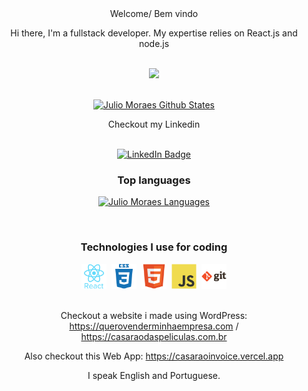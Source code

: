 <div align="center">
  Welcome/ Bem vindo
  
<br>
  
Hi there, I'm a fullstack developer. My expertise relies on React.js and node.js

<br>

<div id="header" align="center">
  <img src="https://media.giphy.com/media/M9gbBd9nbDrOTu1Mqx/giphy.gif" width="100"/>
</div>

<br>

[![Julio Moraes Github States](https://github-readme-stats.vercel.app/api?username=ThiagoMarvinSoares&show_icons=true&theme=dracula)](https://github.com/ThiagoMarvinSoares/github-readme-stats)

<div align="center">
  <p>
    Checkout my Linkedin
  </p>
</div>

<br>

<div id="badges" align="center">
  <a href="https://www.linkedin.com/in/thiago-marvin-069186187/">
    <img src="https://img.shields.io/badge/LinkedIn-blue?style=for-the-badge&logo=linkedin&logoColor=white" alt="LinkedIn Badge"/>
  </a>
</div>

<h3>Top languages</h3>

[![Julio Moraes Languages](https://github-readme-stats.vercel.app/api/top-langs/?username=ThiagoMarvinSoares&layout=compact)](https://github.com/ThiagoMarvinSoares/github-readme-stats)


<br>

<div>
  <h3>Technologies I use for coding</h3>
  <img src="https://github.com/devicons/devicon/blob/master/icons/react/react-original-wordmark.svg" title="React" alt="React" width="40" height="40"/>&nbsp;
  <img src="https://github.com/devicons/devicon/blob/master/icons/css3/css3-plain-wordmark.svg"  title="CSS3" alt="CSS" width="40" height="40"/>&nbsp;
  <img src="https://github.com/devicons/devicon/blob/master/icons/html5/html5-original.svg" title="HTML5" alt="HTML" width="40" height="40"/>&nbsp;
  <img src="https://github.com/devicons/devicon/blob/master/icons/javascript/javascript-original.svg" title="JavaScript" alt="JavaScript" width="40" height="40"/>&nbsp;
  <img src="https://github.com/devicons/devicon/blob/master/icons/git/git-original-wordmark.svg" title="Git" **alt="Git" width="40" height="40"/>
</div>
<br>

  Checkout a website i made using WordPress: https://querovenderminhaempresa.com / https://casaraodaspeliculas.com.br
  
  Also checkout this Web App: https://casaraoinvoice.vercel.app

I speak English and Portuguese.



</div>
